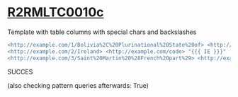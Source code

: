 
# [R2RMLTC0010c](https://www.w3.org/TR/rdb2rdf-test-cases/#R2RMLTC0010c)
Template with table columns with special chars and backslashes

```diff
<http://example.com/1/Bolivia%2C%20Plurinational%20State%20of> <http://example.com/code> "{{{ BO }}}" .
<http://example.com/2/Ireland> <http://example.com/code> "{{{ IE }}}" .
<http://example.com/3/Saint%20Martin%20%28French%20part%29> <http://example.com/code> "{{{ MF }}}" .
```

SUCCES

(also checking pattern queries afterwards: True)
